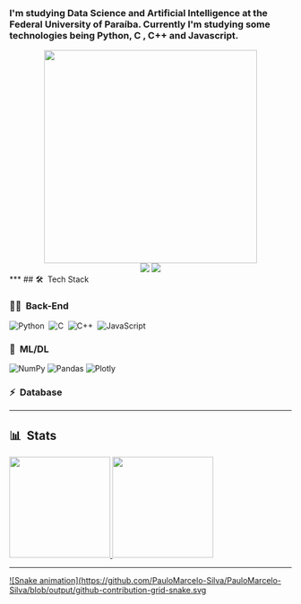 </br>

### I'm studying Data Science and Artificial Intelligence at the Federal University of Paraíba. Currently I'm studying some technologies being Python, C , C++ and Javascript.

<div align="center">
   <img height="380em" src="https://user-images.githubusercontent.com/70382532/138322189-2db8df52-9dcb-40a0-88a8-c365466bd33d.gif"/>
</div>

<div align="center">
   <a href="https://www.linkedin.com/in/drianodev/" target="_blank"><img src="https://img.shields.io/badge/-LinkedIn-%230077B5?style=for-the-badge&logo=linkedin&logoColor=white" target="_blank"></a>
    <a href = "mailto: paulomsilvas1.ufpb@gmail.com"><img src="https://img.shields.io/badge/Gmail-D14836?style=for-the-badge&logo=gmail&logoColor=white" target="_blank"></a>
</div>
***
## 🛠 &nbsp;Tech Stack

### 👩‍💻 &nbsp;Back-End
![Python](https://img.shields.io/badge/-Python-05122A?style=flat&logo=python)&nbsp;
![C](https://img.shields.io/badge/C-05122A?style=flat&logo=c&logoColor=white)&nbsp;
![C++](https://img.shields.io/badge/C%2B%2B-05122A?style=flat&logo=c%2B%2B&logoColor=blue)&nbsp;
![JavaScript](https://img.shields.io/badge/-JavaScript-05122A?style=flat&logo=javascript)&nbsp;


### 🎨 &nbsp;ML/DL
![NumPy](https://img.shields.io/badge/numpy-%23013243.svg?style=flat&logo=numpy&logoColor=white)
![Pandas](https://img.shields.io/badge/pandas-%23150458.svg?style=flat&logo=pandas&logoColor=white)
![Plotly](https://img.shields.io/badge/Plotly-%233F4F75.svg?style=flat&logo=plotly&logoColor=white)
### ⚡ &nbsp;Database 


***
## 📊 &nbsp;Stats
 
<div>
  <a href = "https://github.com/paulo-marcelo-da-silva">
  <img height = "180em" src= "https://github-readme-stats.vercel.app/api?username=paulo-marcelo-da-silva&show_icons=true&theme=codeSTACKr&include_all_commits=true&count_private=true"/>
  <img height = "180em" src= "https://github-readme-stats.vercel.app/api/top-langs/?username=paulo-marcelo-da-silva&layout=compact&langs_count=7&theme=codeSTACKr"/>
</div>
 
  
***
   
![Snake animation](https://github.com/PauloMarcelo-Silva/PauloMarcelo-Silva/blob/output/github-contribution-grid-snake.svg
